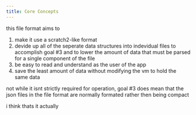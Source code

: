 ```yaml
---
title: Core Concepts
---
```


this file format aims to
1. make it use a scratch2-like format
2. devide up all of the seperate data structures into indevidual files to accomplish goal #3 and to lower the amount of data that must be parsed for a single component of the file
3. be easy to read and understand as the user of the app
4. save the least amount of data without modifying the vm to hold the same data

not while it isnt strictly required for operation, goal #3 does mean that the json files in the file format are normally formated rather then being compact

i think thats it actually